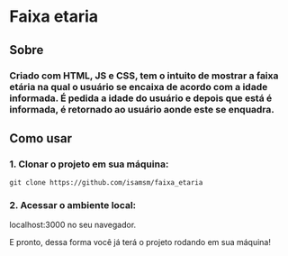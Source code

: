 # Faixa etaria 

## Sobre 

### Criado com HTML, JS e CSS, tem o intuito de mostrar a faixa etária na qual o usuário se encaixa de acordo com a idade informada. É pedida a idade do usuário e depois que está é informada, é retornado ao usuário aonde este se enquadra.

## Como usar

### 1. Clonar o projeto em sua máquina:

```
git clone https://github.com/isamsm/faixa_etaria
```

### 2. Acessar o ambiente local:

localhost:3000 no seu navegador.

E pronto, dessa forma você já terá o projeto rodando em sua máquina!
